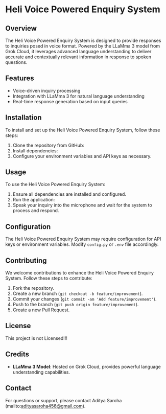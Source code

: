 # Heli Voice Powered Enquiry System

## Overview
The Heli Voice Powered Enquiry System is designed to provide responses to inquiries posed in voice format. Powered by the LLaMma 3 model from Grok Cloud, it leverages advanced language understanding to deliver accurate and contextually relevant information in response to spoken questions.

## Features
- Voice-driven inquiry processing
- Integration with LLaMma 3 for natural language understanding
- Real-time response generation based on input queries

## Installation
To install and set up the Heli Voice Powered Enquiry System, follow these steps:
1. Clone the repository from GitHub:
2. Install dependencies:
3. Configure your environment variables and API keys as necessary.

## Usage
To use the Heli Voice Powered Enquiry System:
1. Ensure all dependencies are installed and configured.
2. Run the application:
3. Speak your inquiry into the microphone and wait for the system to process and respond.

## Configuration
The Heli Voice Powered Enquiry System may require configuration for API keys or environment variables. Modify `config.py` or `.env` file accordingly.

## Contributing
We welcome contributions to enhance the Heli Voice Powered Enquiry System. Follow these steps to contribute:
1. Fork the repository.
2. Create a new branch (`git checkout -b feature/improvement`).
3. Commit your changes (`git commit -am 'Add feature/improvement'`).
4. Push to the branch (`git push origin feature/improvement`).
5. Create a new Pull Request.

## License
This project is not Licensed!!!

## Credits
- **LLaMma 3 Model**: Hosted on Grok Cloud, provides powerful language understanding capabilities.

## Contact
For questions or support, please contact Aditya Saroha (mailto:adityasaroha456@gmail.com).
